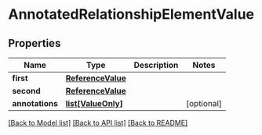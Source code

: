 # AnnotatedRelationshipElementValue

## Properties
Name | Type | Description | Notes
------------ | ------------- | ------------- | -------------
**first** | [**ReferenceValue**](ReferenceValue.md) |  | 
**second** | [**ReferenceValue**](ReferenceValue.md) |  | 
**annotations** | [**list[ValueOnly]**](ValueOnly.md) |  | [optional] 

[[Back to Model list]](../README.md#documentation-for-models) [[Back to API list]](../README.md#documentation-for-api-endpoints) [[Back to README]](../README.md)

